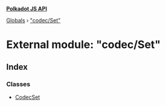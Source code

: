 **[Polkadot JS API](../README.md)**

[Globals](../globals.md) › [&quot;codec/Set&quot;](_codec_set_.md)

# External module: "codec/Set"

## Index

### Classes

* [CodecSet](../classes/_codec_set_.codecset.md)